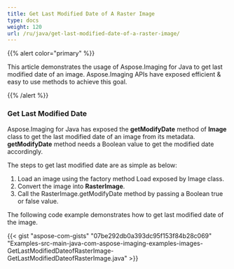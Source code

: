 ```yaml
---
title: Get Last Modified Date of A Raster Image
type: docs
weight: 120
url: /ru/java/get-last-modified-date-of-a-raster-image/
---
```


{{% alert color="primary" %}} 

This article demonstrates the usage of Aspose.Imaging for Java to get last modified date of an image. Aspose.Imaging APIs have exposed efficient & easy to use methods to achieve this goal.

{{% /alert %}} 
### **Get Last Modified Date**
Aspose.Imaging for Java has exposed the **getModifyDate** method of **Image** class to get the last modified date of an image from its metadata. **getModifyDate** method needs a Boolean value to get the modified date accordingly.

The steps to get last modified date are as simple as below:

1. Load an image using the factory method Load exposed by Image class.
1. Convert the image into **RasterImage**.
1. Call the RasterImage.getModifyDate method by passing a Boolean true or false value.

The following code example demonstrates how to get last modified date of the image.

{{< gist "aspose-com-gists" "07be292db0a393dc95f153f84b28c069" "Examples-src-main-java-com-aspose-imaging-examples-images-GetLastModifiedDateofRasterImage-GetLastModifiedDateofRasterImage.java" >}}
